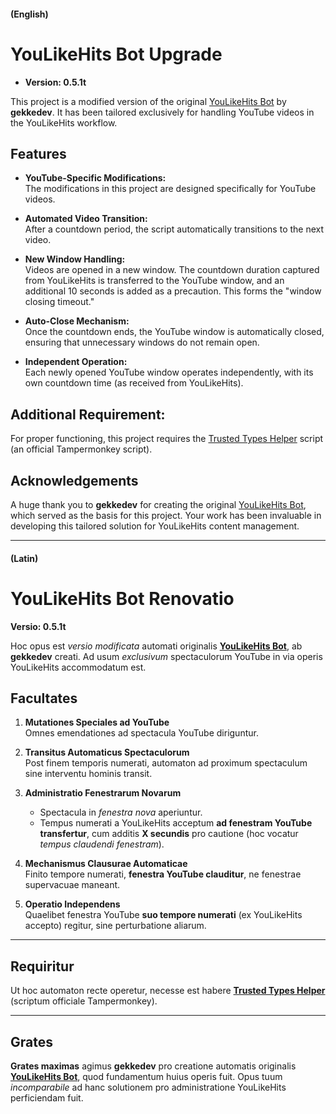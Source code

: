 #### (English)
# YouLikeHits Bot Upgrade

- **Version: 0.5.1t** 

This project is a modified version of the original [YouLikeHits Bot](https://github.com/gekkedev/youlikehitsbot) by **gekkedev**. It has been tailored exclusively for handling YouTube videos in the YouLikeHits workflow.

## Features

- **YouTube-Specific Modifications:**  
  The modifications in this project are designed specifically for YouTube videos.

- **Automated Video Transition:**  
  After a countdown period, the script automatically transitions to the next video.

- **New Window Handling:**  
  Videos are opened in a new window. The countdown duration captured from YouLikeHits is transferred to the YouTube window, and an additional 10 seconds is added as a precaution. This forms the "window closing timeout."

- **Auto-Close Mechanism:**  
  Once the countdown ends, the YouTube window is automatically closed, ensuring that unnecessary windows do not remain open.

- **Independent Operation:**  
  Each newly opened YouTube window operates independently, with its own countdown time (as received from YouLikeHits).

## Additional Requirement:
  For proper functioning, this project requires the [Trusted Types Helper](https://greasyfork.org/en/scripts/433051-trusted-types-helper) script (an official Tampermonkey script).

## Acknowledgements

A huge thank you to **gekkedev** for creating the original [YouLikeHits Bot](https://github.com/gekkedev/youlikehitsbot), which served as the basis for this project. Your work has been invaluable in developing this tailored solution for YouLikeHits content management.


___

#### (Latin)
# YouLikeHits Bot Renovatio

**Versio: 0.5.1t**  

Hoc opus est *versio modificata* automati originalis **[YouLikeHits Bot](https://github.com/gekkedev/youlikehitsbot)**, ab **gekkedev** creati. Ad usum *exclusivum* spectaculorum YouTube in via operis YouLikeHits accommodatum est.  

## **Facultates**  

1. **Mutationes Speciales ad YouTube**  
   Omnes emendationes ad spectacula YouTube diriguntur.  

2. **Transitus Automaticus Spectaculorum**  
   Post finem temporis numerati, automaton ad proximum spectaculum sine interventu hominis transit.  

3. **Administratio Fenestrarum Novarum**  
   - Spectacula in *fenestra nova* aperiuntur.  
   - Tempus numerati a YouLikeHits acceptum **ad fenestram YouTube transfertur**, cum additis **X secundis** pro cautione (hoc vocatur *tempus claudendi fenestram*).  

4. **Mechanismus Clausurae Automaticae**  
   Finito tempore numerati, **fenestra YouTube clauditur**, ne fenestrae supervacuae maneant.  

5. **Operatio Independens**  
   Quaelibet fenestra YouTube **suo tempore numerati** (ex YouLikeHits accepto) regitur, sine perturbatione aliarum.  

---

## **Requiritur**  
   Ut hoc automaton recte operetur, necesse est habere **[Trusted Types Helper](https://greasyfork.org/en/scripts/433051-trusted-types-helper)** (scriptum officiale Tampermonkey).  

---

## **Grates**  
   **Grates maximas** agimus **gekkedev** pro creatione automatis originalis **[YouLikeHits Bot](https://github.com/gekkedev/youlikehitsbot)**, quod fundamentum huius operis fuit. Opus tuum *incomparabile* ad hanc solutionem pro administratione YouLikeHits perficiendam fuit.  
